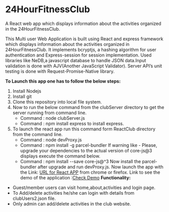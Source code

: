 # 24HourFitnessClub

A React web app which displays information about the activities organized in 
the 24HourFitnessClub.

This Multi user Web Application is built using React and express framework which
displays information about the activities organized in 24HourFitnessClub.
It implements bcryptjs, a hashing algorithm for user authentication and Express-session 
for session implementation. Used libraries like NeDB,a javascript database to handle
JSON data.Input validation is done with AJV(Another JavaScript Validator).
Server API’s unit testing  is done with Request-Promise-Native library. 

**To Launch this app one has to follow the below steps:**
1. Install Nodejs
2. Install git
3. Clone this repository into local file system.
4. Now to run the below command from the clubServer directory to get the server running from command line.
	* Command : node clubServer.js
	* Command : npm install express to install express.
5. To launch the react app run this command form ReactClub directory from the command line.
	* Command : node devProxy.js
	* Command : npm install -g parcel-bundler If warning like - Please, upgrade your dependencies to the actual version of core-js@3 displays execute the command below.
    * Command : npm install --save core-js@^3 Now install the parcel-bundler after upgrade and run devProxy.js.
Now launch the app with the Link: [URL for React APP](http://localhost:1234) from chrome or firefox.
Link to see the demo of the application :[Check Demo](https://drive.google.com/file/d/1QL_utWG9TPirr_yRqeJiinLVNefBVNdX/view?usp=sharing)
**Functionality:**
* Guest/member users can visit home,about,activities and login page.
* To Add/delete activities he/she can login with details from clubUsers2.json file. 
* Only admin can add/delete activities in the club website.

